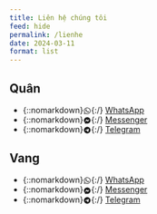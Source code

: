 ```yaml
---
title: Liên hệ chúng tôi
feed: hide
permalink: /lienhe
date: 2024-03-11
format: list
---
```



## Quân

<!-- - {::nomarkdown}<svg xmlns="http://www.w3.org/2000/svg" aria-label="CustomIcon" width="1em" height="1em" viewBox="0 0 50 50" style="vertical-align: middle;"><path fill="currentColor" d="M9 4C6.25 4 4 6.25 4 9v32c0 2.75 2.25 5 5 5h32c2.75 0 5-2.25 5-5V9c0-2.75-2.25-5-5-5H9zm0 2h6.58C12.01 9.72 10 14.52 10 19.5c0 5.16 2.11 10.1 5.91 13.84.12.21.23 1.25-.23 2.42-.29.75-.87 1.74-2 2.13-.43.14-.71.56-.68 1.01.03.45.36.83.8.92 2.87.57 4.74-.32 6.23-1 .94-.42 1.83-.87 3.22-.31 2.8 1.09 5.78 1.65 8.85 1.65 4.1 0 8.05-1 11.5-2.89V41c0 1.67-1.33 3-3 3H9c-1.67 0-3-1.33-3-3V9c0-1.67 1.33-3 3-3zm24 9c.55 0 1 .45 1 1v9c0 .55-.45 1-1 1s-1-.45-1-1v-9c0-.55.45-1 1-1zM18 16h5c.36 0 .7.2.88.52.17.31.17.7-.04 1.01l-4.05 6.48H23c.55 0 1 .45 1 1s-.45 1-1 1h-5c-.36 0-.7-.2-.88-.52-.17-.31-.17-.7.04-1.01L21.2 18H18c-.55 0-1-.45-1-1s.45-1 1-1zm9.5 3c.61 0 1.18.17 1.69.45.18-.26.47-.45.81-.45.55 0 1 .45 1 1v5c0 .55-.45 1-1 1-.34 0-.63-.19-.81-.45-.51.28-1.08.45-1.69.45-1.93 0-3.5-1.57-3.5-3.5S26.57 19 28.5 19zm11 0c1.93 0 3.5 1.57 3.5 3.5S41.43 26 39.5 26 36 24.43 36 22.5 37.57 19 39.5 19zm-11 2c-.55 0-1.05.22-1.41.59a1.99 1.99 0 0 0 0 2.82c.36.37.86.59 1.41.59s1.05-.22 1.41-.59a1.99 1.99 0 0 0 0-2.82A1.99 1.99 0 0 0 28.5 21zm11 0c-.55 0-1.05.22-1.41.59a1.99 1.99 0 0 0 0 2.82c.36.37.86.59 1.41.59s1.05-.22 1.41-.59a1.99 1.99 0 0 0 0-2.82A1.99 1.99 0 0 0 39.5 21z"/></svg>{:/} [Zalo](http://zaloapp.com/qr/p/13fp105mywpy6) -->
<!-- - {::nomarkdown}<svg xmlns="http://www.w3.org/2000/svg" aria-label="Phone Number" width="1em" height="1em" viewBox="0 0 24 24" style="vertical-align: middle;"><path fill="currentColor" d="M6.62 10.79c1.44 2.83 3.76 5.14 6.59 6.59l2.2-2.2c.27-.27.67-.36 1.02-.24c1.12.37 2.33.57 3.57.57c.55 0 1 .45 1 1V20c0 .55-.45 1-1 1c-9.39 0-17-7.61-17-17c0-.55.45-1 1-1h3.5c.55 0 1 .45 1 1c0 1.25.2 2.45.57 3.57c.11.35.03.74-.25 1.02z"/></svg>{:/} [08 3455 1914](tel:+84834551914) -->
- {::nomarkdown}<svg xmlns="http://www.w3.org/2000/svg" aria-label="WhatsApp" width="1em" height="1em" viewBox="0 0 24 24" style="vertical-align: middle;"><path fill="currentColor" d="M12.04 2c-5.46 0-9.91 4.45-9.91 9.91 0 1.75.46 3.45 1.32 4.95L2.05 22l5.25-1.38c1.45.79 3.08 1.21 4.74 1.21 5.46 0 9.91-4.45 9.91-9.91 0-2.65-1.03-5.14-2.9-7.01A9.816 9.816 0 0 0 12.04 2m.01 1.67c2.2 0 4.26.86 5.82 2.42a8.225 8.225 0 0 1 2.41 5.83c0 4.54-3.7 8.23-8.24 8.23-1.48 0-2.93-.39-4.19-1.15l-.3-.17-3.12.82.83-3.04-.2-.32a8.188 8.188 0 0 1-1.26-4.38c.01-4.54 3.7-8.24 8.25-8.24M8.53 7.33c-.16 0-.43.06-.66.31-.22.25-.87.86-.87 2.07 0 1.22.89 2.39 1 2.56.14.17 1.76 2.67 4.25 3.73.59.27 1.05.42 1.41.53.59.19 1.13.16 1.56.1.48-.07 1.46-.6 1.67-1.18.21-.58.21-1.07.15-1.18-.07-.1-.23-.16-.48-.27-.25-.14-1.47-.74-1.69-.82-.23-.08-.37-.12-.56.12-.16.25-.64.81-.78.97-.15.17-.29.19-.53.07-.26-.13-1.06-.39-2-1.23-.74-.66-1.23-1.47-1.38-1.72-.12-.24-.01-.39.11-.5.11-.11.27-.29.37-.44.13-.14.17-.25.25-.41.08-.17.04-.31-.02-.43-.06-.11-.56-1.35-.77-1.84-.2-.48-.4-.42-.56-.43-.14 0-.3-.01-.47-.01Z"/></svg>{:/} [WhatsApp](https://wa.me/+84834551914)
- {::nomarkdown}<svg xmlns="http://www.w3.org/2000/svg" aria-label="Facebook Messenger" width="1em" height="1em" viewBox="0 0 24 24" style="vertical-align: middle;"><path fill="currentColor" d="M12 2C6.36 2 2 6.13 2 11.7c0 2.91 1.19 5.44 3.14 7.17c.16.13.26.35.27.57l.05 1.78c.04.57.61.94 1.13.71l1.98-.87c.17-.06.36-.09.53-.06c.9.27 1.9.4 2.9.4c5.64 0 10-4.13 10-9.7C22 6.13 17.64 2 12 2m6 7.46l-2.93 4.67c-.47.73-1.47.92-2.17.37l-2.34-1.73a.6.6 0 0 0-.72 0l-3.16 2.4c-.42.33-.97-.17-.68-.63l2.93-4.67c.47-.73 1.47-.92 2.17-.4l2.34 1.76a.6.6 0 0 0 .72 0l3.16-2.4c.42-.33.97.17.68.63"/></svg>{:/} [Messenger](https://m.me/tangthaiquan)
- {::nomarkdown}<svg xmlns="http://www.w3.org/2000/svg" aria-label="Telegram" width="1em" height="1em" viewBox="0 0 24 24" style="vertical-align: middle;"><path fill="currentColor" d="M12 2C6.48 2 2 6.48 2 12s4.48 10 10 10s10-4.48 10-10S17.52 2 12 2m4.64 6.8c-.15 1.58-.8 5.42-1.13 7.19c-.14.75-.42 1-.68 1.03c-.58.05-1.02-.38-1.58-.75c-.88-.58-1.38-.94-2.23-1.5c-.99-.65-.35-1.01.22-1.59c.15-.15 2.71-2.48 2.76-2.69a.2.2 0 0 0-.05-.18c-.06-.05-.14-.03-.21-.02c-.09.02-1.49.95-4.22 2.79c-.4.27-.76.41-1.08.4c-.36-.01-1.04-.2-1.55-.37c-.63-.2-1.12-.31-1.08-.66c.02-.18.27-.36.74-.55c2.92-1.27 4.86-2.11 5.83-2.51c2.78-1.16 3.35-1.36 3.73-1.36c.08 0 .27.02.39.12c.1.08.13.19.14.27c-.01.06.01.24 0 .38"/></svg>{:/} [Telegram](https://t.me/tangthaiquan)
<!-- - {::nomarkdown}<svg xmlns="http://www.w3.org/2000/svg" aria-label="Email Address" width="1em" height="1em" viewBox="0 0 24 24" style="vertical-align: middle;"><path fill="currentColor" d="M20 4H4c-1.1 0-1.99.9-1.99 2L2 18c0 1.1.9 2 2 2h16c1.1 0 2-.9 2-2V6c0-1.1-.9-2-2-2m0 4l-8 5l-8-5V6l8 5l8-5z"/></svg>{:/} [quan@vangquan.com](mailto:quan@vangquan.com) -->

## Vang

<!-- - {::nomarkdown}<svg xmlns="http://www.w3.org/2000/svg" aria-label="CustomIcon" width="1em" height="1em" viewBox="0 0 50 50" style="vertical-align: middle;"><path fill="currentColor" d="M9 4C6.25 4 4 6.25 4 9v32c0 2.75 2.25 5 5 5h32c2.75 0 5-2.25 5-5V9c0-2.75-2.25-5-5-5H9zm0 2h6.58C12.01 9.72 10 14.52 10 19.5c0 5.16 2.11 10.1 5.91 13.84.12.21.23 1.25-.23 2.42-.29.75-.87 1.74-2 2.13-.43.14-.71.56-.68 1.01.03.45.36.83.8.92 2.87.57 4.74-.32 6.23-1 .94-.42 1.83-.87 3.22-.31 2.8 1.09 5.78 1.65 8.85 1.65 4.1 0 8.05-1 11.5-2.89V41c0 1.67-1.33 3-3 3H9c-1.67 0-3-1.33-3-3V9c0-1.67 1.33-3 3-3zm24 9c.55 0 1 .45 1 1v9c0 .55-.45 1-1 1s-1-.45-1-1v-9c0-.55.45-1 1-1zM18 16h5c.36 0 .7.2.88.52.17.31.17.7-.04 1.01l-4.05 6.48H23c.55 0 1 .45 1 1s-.45 1-1 1h-5c-.36 0-.7-.2-.88-.52-.17-.31-.17-.7.04-1.01L21.2 18H18c-.55 0-1-.45-1-1s.45-1 1-1zm9.5 3c.61 0 1.18.17 1.69.45.18-.26.47-.45.81-.45.55 0 1 .45 1 1v5c0 .55-.45 1-1 1-.34 0-.63-.19-.81-.45-.51.28-1.08.45-1.69.45-1.93 0-3.5-1.57-3.5-3.5S26.57 19 28.5 19zm11 0c1.93 0 3.5 1.57 3.5 3.5S41.43 26 39.5 26 36 24.43 36 22.5 37.57 19 39.5 19zm-11 2c-.55 0-1.05.22-1.41.59a1.99 1.99 0 0 0 0 2.82c.36.37.86.59 1.41.59s1.05-.22 1.41-.59a1.99 1.99 0 0 0 0-2.82A1.99 1.99 0 0 0 28.5 21zm11 0c-.55 0-1.05.22-1.41.59a1.99 1.99 0 0 0 0 2.82c.36.37.86.59 1.41.59s1.05-.22 1.41-.59a1.99 1.99 0 0 0 0-2.82A1.99 1.99 0 0 0 39.5 21z"/></svg></svg>{:/} [Zalo](http://zaloapp.com/qr/p/c29by5yhw2b3) -->
<!-- - {::nomarkdown}<svg xmlns="http://www.w3.org/2000/svg" aria-label="Phone Number" width="1em" height="1em" viewBox="0 0 24 24" style="vertical-align: middle;"><path fill="currentColor" d="M6.62 10.79c1.44 2.83 3.76 5.14 6.59 6.59l2.2-2.2c.27-.27.67-.36 1.02-.24c1.12.37 2.33.57 3.57.57c.55 0 1 .45 1 1V20c0 .55-.45 1-1 1c-9.39 0-17-7.61-17-17c0-.55.45-1 1-1h3.5c.55 0 1 .45 1 1c0 1.25.2 2.45.57 3.57c.11.35.03.74-.25 1.02z"/></svg>{:/} [09 3455 1914](tel:+84934551914) -->
- {::nomarkdown}<svg xmlns="http://www.w3.org/2000/svg" aria-label="WhatsApp" width="1em" height="1em" viewBox="0 0 24 24" style="vertical-align: middle;"><path fill="currentColor" d="M12.04 2c-5.46 0-9.91 4.45-9.91 9.91 0 1.75.46 3.45 1.32 4.95L2.05 22l5.25-1.38c1.45.79 3.08 1.21 4.74 1.21 5.46 0 9.91-4.45 9.91-9.91 0-2.65-1.03-5.14-2.9-7.01A9.816 9.816 0 0 0 12.04 2m.01 1.67c2.2 0 4.26.86 5.82 2.42a8.225 8.225 0 0 1 2.41 5.83c0 4.54-3.7 8.23-8.24 8.23-1.48 0-2.93-.39-4.19-1.15l-.3-.17-3.12.82.83-3.04-.2-.32a8.188 8.188 0 0 1-1.26-4.38c.01-4.54 3.7-8.24 8.25-8.24M8.53 7.33c-.16 0-.43.06-.66.31-.22.25-.87.86-.87 2.07 0 1.22.89 2.39 1 2.56.14.17 1.76 2.67 4.25 3.73.59.27 1.05.42 1.41.53.59.19 1.13.16 1.56.1.48-.07 1.46-.6 1.67-1.18.21-.58.21-1.07.15-1.18-.07-.1-.23-.16-.48-.27-.25-.14-1.47-.74-1.69-.82-.23-.08-.37-.12-.56.12-.16.25-.64.81-.78.97-.15.17-.29.19-.53.07-.26-.13-1.06-.39-2-1.23-.74-.66-1.23-1.47-1.38-1.72-.12-.24-.01-.39.11-.5.11-.11.27-.29.37-.44.13-.14.17-.25.25-.41.08-.17.04-.31-.02-.43-.06-.11-.56-1.35-.77-1.84-.2-.48-.4-.42-.56-.43-.14 0-.3-.01-.47-.01Z"/></svg>{:/} [WhatsApp](https://wa.me/+84934551914)
- {::nomarkdown}<svg xmlns="http://www.w3.org/2000/svg" aria-label="Facebook Messenger" width="1em" height="1em" viewBox="0 0 24 24" style="vertical-align: middle;"><path fill="currentColor" d="M12 2C6.36 2 2 6.13 2 11.7c0 2.91 1.19 5.44 3.14 7.17c.16.13.26.35.27.57l.05 1.78c.04.57.61.94 1.13.71l1.98-.87c.17-.06.36-.09.53-.06c.9.27 1.9.4 2.9.4c5.64 0 10-4.13 10-9.7C22 6.13 17.64 2 12 2m6 7.46l-2.93 4.67c-.47.73-1.47.92-2.17.37l-2.34-1.73a.6.6 0 0 0-.72 0l-3.16 2.4c-.42.33-.97-.17-.68-.63l2.93-4.67c.47-.73 1.47-.92 2.17-.4l2.34 1.76a.6.6 0 0 0 .72 0l3.16-2.4c.42-.33.97.17.68.63"/></svg>{:/} [Messenger](https://m.me/vang1914)
- {::nomarkdown}<svg xmlns="http://www.w3.org/2000/svg" aria-label="Telegram" width="1em" height="1em" viewBox="0 0 24 24" style="vertical-align: middle;"><path fill="currentColor" d="M12 2C6.48 2 2 6.48 2 12s4.48 10 10 10s10-4.48 10-10S17.52 2 12 2m4.64 6.8c-.15 1.58-.8 5.42-1.13 7.19c-.14.75-.42 1-.68 1.03c-.58.05-1.02-.38-1.58-.75c-.88-.58-1.38-.94-2.23-1.5c-.99-.65-.35-1.01.22-1.59c.15-.15 2.71-2.48 2.76-2.69a.2.2 0 0 0-.05-.18c-.06-.05-.14-.03-.21-.02c-.09.02-1.49.95-4.22 2.79c-.4.27-.76.41-1.08.4c-.36-.01-1.04-.2-1.55-.37c-.63-.2-1.12-.31-1.08-.66c.02-.18.27-.36.74-.55c2.92-1.27 4.86-2.11 5.83-2.51c2.78-1.16 3.35-1.36 3.73-1.36c.08 0 .27.02.39.12c.1.08.13.19.14.27c-.01.06.01.24 0 .38"/></svg>{:/} [Telegram](https://t.me/nguyenthivang)
